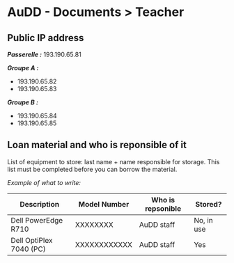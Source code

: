 # AuDD - Documents > Teacher

## Public IP address

_**Passerelle :**_ 193.190.65.81  
  
_**Groupe A :**_

* 193.190.65.82
* 193.190.65.83

_**Groupe B :**_

* 193.190.65.84
* 193.190.65.85

## Loan material and who is reponsible of it

List of equipment to store: last name + name responsible for storage.
This list must be completed before you can borrow the material.

_Example of what to write:_

| Description             | Model Number | Who is repsonible | Stored?    |
|-------------------------|--------------|-------------------|------------|
| Dell PowerEdge R710     | XXXXXXXX     | AuDD staff        | No, in use |
| Dell OptiPlex 7040 (PC) | XXXXXXXXXXXX | AuDD staff        | Yes        |
